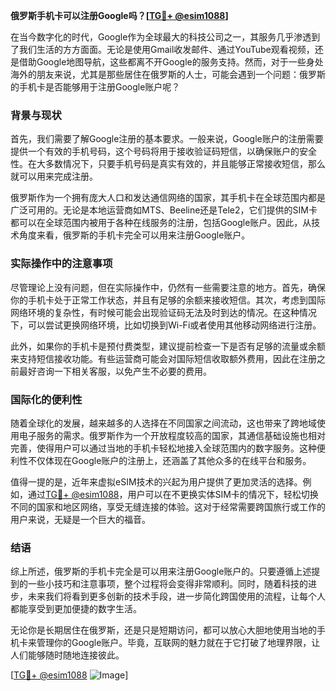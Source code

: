 **俄罗斯手机卡可以注册Google吗？[[TG💪+ @esim1088](https://t.me/s/esim1088)]**

在当今数字化的时代，Google作为全球最大的科技公司之一，其服务几乎渗透到了我们生活的方方面面。无论是使用Gmail收发邮件、通过YouTube观看视频，还是借助Google地图导航，这些都离不开Google的服务支持。然而，对于一些身处海外的朋友来说，尤其是那些居住在俄罗斯的人士，可能会遇到一个问题：俄罗斯的手机卡是否能够用于注册Google账户呢？

### 背景与现状

首先，我们需要了解Google注册的基本要求。一般来说，Google账户的注册需要提供一个有效的手机号码，这个号码将用于接收验证码短信，以确保账户的安全性。在大多数情况下，只要手机号码是真实有效的，并且能够正常接收短信，那么就可以用来完成注册。

俄罗斯作为一个拥有庞大人口和发达通信网络的国家，其手机卡在全球范围内都是广泛可用的。无论是本地运营商如MTS、Beeline还是Tele2，它们提供的SIM卡都可以在全球范围内被用于各种在线服务的注册，包括Google账户。因此，从技术角度来看，俄罗斯的手机卡完全可以用来注册Google账户。

### 实际操作中的注意事项

尽管理论上没有问题，但在实际操作中，仍然有一些需要注意的地方。首先，确保你的手机卡处于正常工作状态，并且有足够的余额来接收短信。其次，考虑到国际网络环境的复杂性，有时候可能会出现验证码无法及时到达的情况。在这种情况下，可以尝试更换网络环境，比如切换到Wi-Fi或者使用其他移动网络进行注册。

此外，如果你的手机卡是预付费类型，建议提前检查一下是否有足够的流量或余额来支持短信接收功能。有些运营商可能会对国际短信收取额外费用，因此在注册之前最好咨询一下相关客服，以免产生不必要的费用。

### 国际化的便利性

随着全球化的发展，越来越多的人选择在不同国家之间流动，这也带来了跨地域使用电子服务的需求。俄罗斯作为一个开放程度较高的国家，其通信基础设施也相对完善，使得用户可以通过当地的手机卡轻松地接入全球范围内的数字服务。这种便利性不仅体现在Google账户的注册上，还涵盖了其他众多的在线平台和服务。

值得一提的是，近年来虚拟eSIM技术的兴起为用户提供了更加灵活的选择。例如，通过[TG💪+ @esim1088](https://t.me/s/esim1088)，用户可以在不更换实体SIM卡的情况下，轻松切换不同的国家和地区网络，享受无缝连接的体验。这对于经常需要跨国旅行或工作的用户来说，无疑是一个巨大的福音。

### 结语

综上所述，俄罗斯的手机卡完全是可以用来注册Google账户的。只要遵循上述提到的一些小技巧和注意事项，整个过程将会变得非常顺利。同时，随着科技的进步，未来我们将看到更多创新的技术手段，进一步简化跨国使用的流程，让每个人都能享受到更加便捷的数字生活。

无论你是长期居住在俄罗斯，还是只是短期访问，都可以放心大胆地使用当地的手机卡来管理你的Google账户。毕竟，互联网的魅力就在于它打破了地理界限，让人们能够随时随地连接彼此。

[[TG💪+ @esim1088](https://t.me/s/esim1088) ![Image](https://i.postimg.cc/4NQfJmqS/Snipaste-2025-05-13-00-14-12.png)]